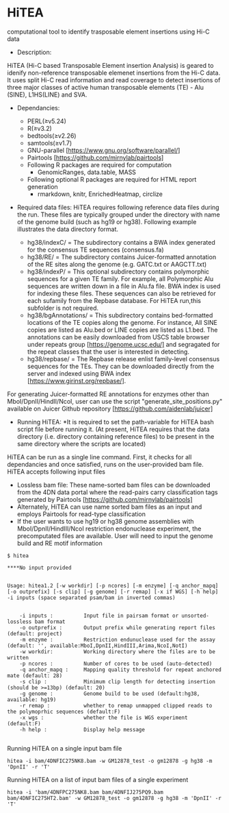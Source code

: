 # HiTEA
computational tool to identify trasposable element insertions using Hi-C data


- Description:

HiTEA (Hi-C based Transposable Element insertion Analysis) is geared to idenify non-reference transposable elemenet insertions from the Hi-C data. It uses split Hi-C read information and read coverage to detect insertions of three major classes of active human transposable elements (TE) - Alu (SINE), L1HS(LINE) and SVA.


- Dependancies:
  - PERL(≥v5.24)
  - R(≥v3.2)
  - bedtools(≥v2.26)
  - samtools(≥v1.7)
  - GNU-parallel [https://www.gnu.org/software/parallel/]
  - Pairtools [https://github.com/mirnylab/pairtools]
  - Following R packages are required for computation
    - GenomicRanges, data.table, MASS
  - Following optional R packages are required for HTML report generation
    - rmarkdown, knitr, EnrichedHeatmap, circlize
 
 - Required data files:
 HiTEA requires following reference data files during the run. These files are typically grouped under the directory with name of the genome build (such as hg19 or hg38). Following example illustrates the data directory format. 
   - hg38/indexC/        = The subdirectory contains a BWA index generated for the consensus TE sequences (consensus.fa)
   - hg38/RE/            = The subdirectory contains Juicer-formatted annotation of the RE sites along the genome (e.g. GATC.txt or AAGCTT.txt) 
   - hg38/indexP/        = This optional subdirectory contains polymorphic sequences for a given TE family. For example, all Polymorphic Alu sequences are written down in a file in Alu.fa file. BWA index is used for indexing these files. These sequences can also be retrieved for each sufamily from the Repbase database. For HiTEA run,this subfolder is not required.  
   - hg38/bgAnnotations/ = This subdirectory contains bed-formatted locations of the TE copies along the genome. For instance, All SINE copies are listed as Alu.bed or LINE copies are listed as L1.bed. The annotations can be easily downloaded from USCS table browser under repeats group [https://genome.ucsc.edu/] and segragated for the repeat classes that the user is interested in detecting.
   - hg38/repbase/       = The Repbase release enlist family-level consensus sequences for the TEs. They can be downloaded directly from the server and indexed using BWA index [https://www.girinst.org/repbase/]. 

 For generating Juicer-formatted RE annotations for enzymes other than MboI/DpnII/HindII/NcoI, user can use the script "generate_site_positions.py" available on Juicer Github repository [https://github.com/aidenlab/juicer] 
 
 
 
- Running HiTEA:
  *It is required to set the path-variable for HiTEA bash script file before running it.
  (At present, HiTEA requires that the data directory (i.e. directory containing reference files) to be present in the same directory where the scripts are located)  
 
 HiTEA can be run as a single line command. First, it checks for all dependancies and once satisfied, runs on the user-provided bam file. HiTEA accepts following input files
  - Lossless bam file: These name-sorted bam files can be downloaded from the 4DN data portal where the read-pairs carry classification tags generated by Pairtools [https://github.com/mirnylab/pairtools]
  - Alternately, HiTEA can use name sorted bam files as an input and employs Pairtools for read-type classification
  - If the user wants to use hg19 or hg38 genome assemblies with MboI/DpnII/HindIII/NcoI restriction endonuclease experiment, the precomputated files are available. User will need to input the genome build and RE motif information
  
```
$ hitea

****No input provided


Usage: hitea1.2 [-w workdir] [-p ncores] [-m enzyme] [-q anchor_mapq] [-o outprefix] [-s clip] [-g genome] [-r remap] [-x if WGS] [-h help] -i inputs (space separated psam/bam in inverted commas)


    -i inputs :          Input file in pairsam format or unsorted-lossless bam format
    -o outprefix :       Output prefix while generating report files (default: project)
    -m enzyme :          Restriction endunuclease used for the assay (default: '', available:MboI,DpnII,HindIII,Arima,NcoI,NotI)
    -w workdir:          Working directory where the files are to be written
    -p ncores :          Number of cores to be used (auto-detected)
    -q anchor_mapq :     Mapping quality threshold for repeat anchored mate (default: 28)
    -s clip :            Minimum clip length for detecting insertion (should be >=13bp) (default: 20)
    -g genome :          Genome build to be used (default:hg38, available: hg19)
    -r remap :           whether to remap unmapped clipped reads to the polymoprhic sequences (default:F)
    -x wgs :             whether the file is WGS experiment (default:F)
    -h help :            Display help message


```
  
Running HiTEA on a single input bam file
```
hitea -i bam/4DNFIC275NK8.bam -w GM12878_test -o gm12878 -g hg38 -m 'DpnII' -r 'T'
```

Running HiTEA on a list of input bam files of a single experiment
```
hitea -i 'bam/4DNFPC275NK8.bam bam/4DNFIJ275PQ9.bam bam/4DNFIC275HT2.bam' -w GM12878_test -o gm12878 -g hg38 -m 'DpnII' -r 'T'
```
  
